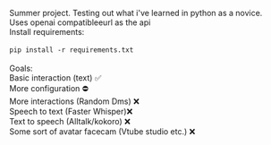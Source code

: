 Summer project. Testing out what i've learned in python as a novice.\
Uses openai compatibleeurl as the api\
Install requirements:\
\
``
pip install -r requirements.txt
``
\
\
Goals:\
Basic interaction (text) ✅\
More configuration ⛔\
More interactions (Random Dms) ❌\
Speech to text (Faster Whisper)❌\
Text to speech (Alltalk/kokoro) ❌\
Some sort of avatar facecam (Vtube studio etc.) ❌


